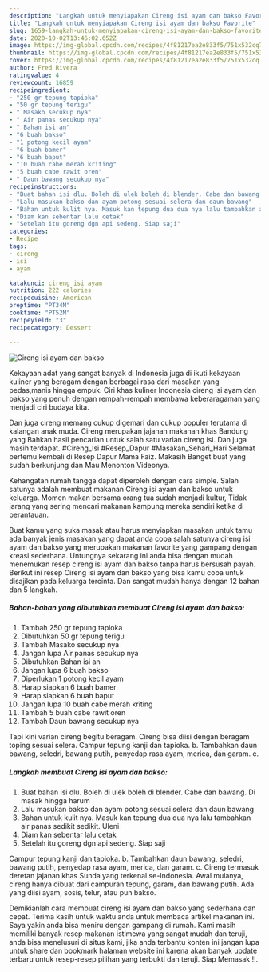 ```yaml
---
description: "Langkah untuk menyiapakan Cireng isi ayam dan bakso Favorite"
title: "Langkah untuk menyiapakan Cireng isi ayam dan bakso Favorite"
slug: 1659-langkah-untuk-menyiapakan-cireng-isi-ayam-dan-bakso-favorite
date: 2020-10-02T13:46:02.652Z
image: https://img-global.cpcdn.com/recipes/4f81217ea2e833f5/751x532cq70/cireng-isi-ayam-dan-bakso-foto-resep-utama.jpg
thumbnail: https://img-global.cpcdn.com/recipes/4f81217ea2e833f5/751x532cq70/cireng-isi-ayam-dan-bakso-foto-resep-utama.jpg
cover: https://img-global.cpcdn.com/recipes/4f81217ea2e833f5/751x532cq70/cireng-isi-ayam-dan-bakso-foto-resep-utama.jpg
author: Fred Rivera
ratingvalue: 4
reviewcount: 16859
recipeingredient:
- "250 gr tepung tapioka"
- "50 gr tepung terigu"
- " Masako secukup nya"
- " Air panas secukup nya"
- " Bahan isi an"
- "6 buah bakso"
- "1 potong kecil ayam"
- "6 buah bamer"
- "6 buah baput"
- "10 buah cabe merah kriting"
- "5 buah cabe rawit oren"
- " Daun bawang secukup nya"
recipeinstructions:
- "Buat bahan isi dlu. Boleh di ulek boleh di blender. Cabe dan bawang. Di masak hingga harum"
- "Lalu masukan bakso dan ayam potong sesuai selera dan daun bawang"
- "Bahan untuk kulit nya. Masuk kan tepung dua dua nya lalu tambahkan air panas sedikit sedikit. Uleni"
- "Diam kan sebentar lalu cetak"
- "Setelah itu goreng dgn api sedeng. Siap saji"
categories:
- Recipe
tags:
- cireng
- isi
- ayam

katakunci: cireng isi ayam 
nutrition: 222 calories
recipecuisine: American
preptime: "PT34M"
cooktime: "PT52M"
recipeyield: "3"
recipecategory: Dessert

---
```



![Cireng isi ayam dan bakso](https://img-global.cpcdn.com/recipes/4f81217ea2e833f5/751x532cq70/cireng-isi-ayam-dan-bakso-foto-resep-utama.jpg)

Kekayaan adat yang sangat banyak di Indonesia juga di ikuti kekayaan kuliner yang beragam dengan berbagai rasa dari masakan yang pedas,manis hingga empuk. Ciri khas kuliner Indonesia cireng isi ayam dan bakso yang penuh dengan rempah-rempah membawa keberaragaman yang menjadi ciri budaya kita.


Dan juga cireng memang cukup digemari dan cukup populer terutama di kalangan anak muda. Cireng merupakan jajanan makanan khas Bandung yang Bahkan hasil pencarian untuk salah satu varian cireng isi. Dan juga masih terdapat. #Cireng_Isi #Resep_Dapur #Masakan_Sehari_Hari Selamat bertemu kembali di Resep Dapur Mama Faiz. Makasih Banget buat yang sudah berkunjung dan Mau Menonton Videonya.

Kehangatan rumah tangga dapat diperoleh dengan cara simple. Salah satunya adalah membuat makanan Cireng isi ayam dan bakso untuk keluarga. Momen makan bersama orang tua sudah menjadi kultur, Tidak jarang yang sering mencari makanan kampung mereka sendiri ketika di perantauan.

Buat kamu yang suka masak atau harus menyiapkan masakan untuk tamu ada banyak jenis masakan yang dapat anda coba salah satunya cireng isi ayam dan bakso yang merupakan makanan favorite yang gampang dengan kreasi sederhana. Untungnya sekarang ini anda bisa dengan mudah menemukan resep cireng isi ayam dan bakso tanpa harus bersusah payah.
Berikut ini resep Cireng isi ayam dan bakso yang bisa kamu coba untuk disajikan pada keluarga tercinta. Dan sangat mudah hanya dengan 12 bahan dan 5 langkah.


<!--inarticleads1-->

##### Bahan-bahan yang dibutuhkan membuat Cireng isi ayam dan bakso:

1. Tambah 250 gr tepung tapioka
1. Dibutuhkan 50 gr tepung terigu
1. Tambah  Masako secukup nya
1. Jangan lupa  Air panas secukup nya
1. Dibutuhkan  Bahan isi an
1. Jangan lupa 6 buah bakso
1. Diperlukan 1 potong kecil ayam
1. Harap siapkan 6 buah bamer
1. Harap siapkan 6 buah baput
1. Jangan lupa 10 buah cabe merah kriting
1. Tambah 5 buah cabe rawit oren
1. Tambah  Daun bawang secukup nya


Tapi kini varian cireng begitu beragam. Cireng bisa diisi dengan beragam toping sesuai selera. Campur tepung kanji dan tapioka. b. Tambahkan daun bawang, seledri, bawang putih, penyedap rasa ayam, merica, dan garam. c. 

<!--inarticleads2-->

##### Langkah membuat  Cireng isi ayam dan bakso:

1. Buat bahan isi dlu. Boleh di ulek boleh di blender. Cabe dan bawang. Di masak hingga harum
1. Lalu masukan bakso dan ayam potong sesuai selera dan daun bawang
1. Bahan untuk kulit nya. Masuk kan tepung dua dua nya lalu tambahkan air panas sedikit sedikit. Uleni
1. Diam kan sebentar lalu cetak
1. Setelah itu goreng dgn api sedeng. Siap saji


Campur tepung kanji dan tapioka. b. Tambahkan daun bawang, seledri, bawang putih, penyedap rasa ayam, merica, dan garam. c. Cireng termasuk deretan jajanan khas Sunda yang terkenal se-Indonesia. Awal mulanya, cireng hanya dibuat dari campuran tepung, garam, dan bawang putih. Ada yang diisi ayam, sosis, telur, atau pun bakso. 

Demikianlah cara membuat cireng isi ayam dan bakso yang sederhana dan cepat. Terima kasih untuk waktu anda untuk membaca artikel makanan ini. Saya yakin anda bisa meniru dengan gampang di rumah. Kami masih memiliki banyak resep makanan istimewa yang sangat mudah dan teruji, anda bisa menelusuri di situs kami, jika anda terbantu konten ini jangan lupa untuk share dan bookmark halaman website ini karena akan banyak update terbaru untuk resep-resep pilihan yang terbukti dan teruji. Siap Memasak !!. 
